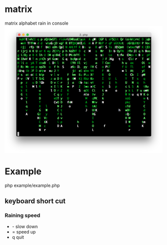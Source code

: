 # matrix
matrix alphabet rain in console
![image](https://raw.githubusercontent.com/bency/matrix/master/matrix-preview.png)

# Example
php example/example.php

## keyboard short cut
### Raining speed
- \- slow down
- = speed up
- q quit
